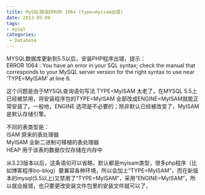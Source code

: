 ```yaml
---
title: MySQL错误ERROR 1064 (type=myisam出错)
date: 2013-05-09
tags:
- mysql
categories:
 - Database
---
```




MYSQL数据库更新到5.5以后，安装PHP程序出错，提示：  
ERROR 1064 : You have an error in your SQL syntax; check the manual that corresponds to your MySQL server version for the right syntax to use near ‘TYPE=MyISAM’ at line 6.

这个问题是由于MYSQL查询语句写法 TYPE=MyISAM 太老了，在MYSQL 5.5上已经被禁用，将安装程序包的TYPE=MyISAM 全部改成ENGINE=MyISAM就能正常安装了。一般地，ENGINE 选项是不必要的；除非默认已经被改变了，MyISAM是默认存储引擎。

不同的表类型是：  
ISAM 原来的表处理器  
MyISAM 全新二进制可移植的表处理器  
HEAP 用于该表的数据仅仅存储在内存中

从3.23版本以后，这条语句可以省略，默认都是myisam类型，很多php程序（比如博客程序bo-blog）要兼容各种环境，所以会加上“TYPE=MyISAM”，而在新版本的mysql(5.5以上)又禁用了“TYPE=MyISAM”，采用“ENGINE=MyISAM”，所以就会报错，也只要更改安装文件包里的安装文件就可以了，